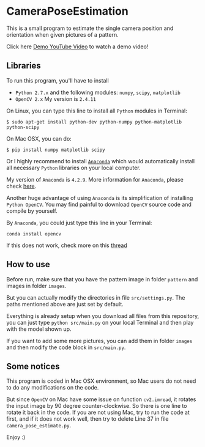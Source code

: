 # CameraPoseEstimation

This is a small program to estimate the single camera position and orientation when given pictures of a pattern.

Click here [Demo YouTube Video](https://youtu.be/yDYZd8huJh4) to watch a demo video!

## Libraries
To run this program, you'll have to install

* ```Python 2.7.x``` and the following modules: ```numpy```, ```scipy```, ```matplotlib```
* ```OpenCV 2.x``` My version is ```2.4.11```

On Linux, you can type this line to install all ```Python``` modules in Terminal:

```$ sudo apt-get install python-dev python-numpy python-matplotlib python-scipy```

On Mac OSX, you can do:

```$ pip install numpy matplotlib scipy```

Or I highly recommend to install [```Anaconda```](https://www.continuum.io/downloads) which would automatically install all necessary ```Python``` libraries on your local computer.

My version of ```Anaconda``` is ```4.2.9```. More information for ```Anaconda```, please check [here](https://www.continuum.io/downloads).

Another huge advantage of using ```Anaconda``` is its simplification of installing ```Python OpenCV```. 
You may find painful to download ```OpenCV``` source code and compile by yourself.

By ```Anaconda```, you could just type this line in your Terminal:

```conda install opencv```

If this does not work, check more on this [thread](http://stackoverflow.com/questions/23119413/how-to-install-python-opencv-through-conda)

## How to use
Before run, make sure that you have the pattern image in folder ```pattern``` and images in folder ```images```.

But you can actually modify the directories in file ```src/settings.py```. The paths mentioned above are just set by default.

Everything is already setup when you download all files from this repository, you can just type ```python src/main.py``` on your local Terminal and then play with the model shown up.

If you want to add some more pictures, you can add them in folder ```images``` and then modify the code block in ```src/main.py```.

## Some notices
This program is coded in Mac OSX environment, so Mac users do not need to do any modifications on the code. 

But since ```OpenCV``` on Mac have some issue on function ```cv2.imread```, it rotates the input image by 90 degree counter-clockwise. 
So there is one line to rotate it back in the code. If you are not using Mac, try to run the code at first, and if it does not work well, then try to delete Line 37 in file ```camera_pose_estimate.py```.

Enjoy :)
